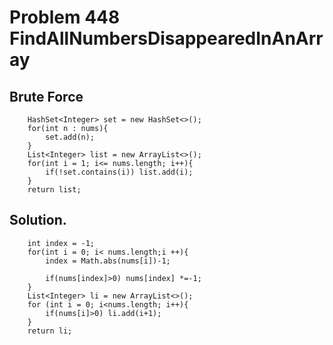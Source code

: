 # Problem 448 FindAllNumbersDisappearedInAnArray

## Brute Force

```commandline
    HashSet<Integer> set = new HashSet<>();
    for(int n : nums){
        set.add(n);
    }
    List<Integer> list = new ArrayList<>();
    for(int i = 1; i<= nums.length; i++){
        if(!set.contains(i)) list.add(i);
    }
    return list;
```

## Solution.
```commandline
    int index = -1;
    for(int i = 0; i< nums.length;i ++){
        index = Math.abs(nums[i])-1;

        if(nums[index]>0) nums[index] *=-1;
    }
    List<Integer> li = new ArrayList<>();
    for (int i = 0; i<nums.length; i++){
        if(nums[i]>0) li.add(i+1);
    }
    return li;
```